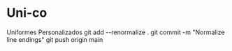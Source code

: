 # Uni-co
Uniformes Personalizados
 git add --renormalize .
 git commit -m "Normalize line endings"
 git push origin main
 ```
